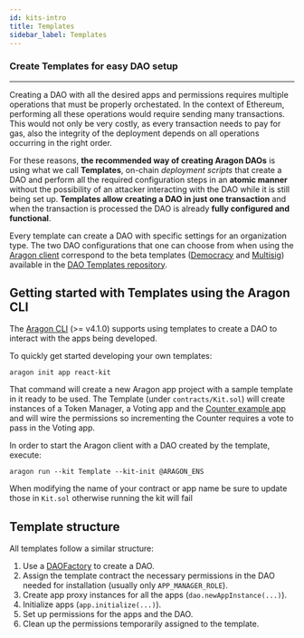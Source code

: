 ```yaml
---
id: kits-intro
title: Templates
sidebar_label: Templates
---
```


### Create Templates for easy DAO setup
---

Creating a DAO with all the desired apps and permissions requires multiple operations that must be properly orchestated. In the context of Ethereum, performing all these operations would require sending many transactions. This would not only be very costly, as every transaction needs to pay for gas, also the integrity of the deployment depends on all operations occurring in the right order.

For these reasons, **the recommended way of creating Aragon DAOs** is using what we call **Templates**, on-chain *deployment scripts* that create a DAO and perform all the required configuration steps in an **atomic manner** without the possibility of an attacker interacting with the DAO while it is still being set up. **Templates allow creating a DAO in just one transaction** and when the transaction is processed the DAO is already **fully configured and functional**.

Every template can create a DAO with specific settings for an organization type. The two DAO configurations that one can choose from when using the [Aragon client](http://app.aragon.org) correspond to the beta templates ([Democracy](https://github.com/aragon/dao-kits/blob/ce62d132d944951dc200df8aa74e42db8e70a094/kits/democracy/contracts/DemocracyKit.sol) and [Multisig](https://github.com/aragon/dao-kits/blob/ce62d132d944951dc200df8aa74e42db8e70a094/kits/multisig/contracts/MultisigKit.sol)) available in the [DAO Templates repository](https://github.com/aragon/dao-kits).

## Getting started with Templates using the Aragon CLI

The [Aragon CLI](/docs/cli-usage.html) (>= v4.1.0) supports using templates to create a DAO to interact with the apps being developed.

To quickly get started developing your own templates:

```
aragon init app react-kit
```

That command will create a new Aragon app project with a sample template in it ready to be used. The Template (under `contracts/Kit.sol`) will create instances of a Token Manager, a Voting app and the [Counter example app](/docs/tutorial.html) and will wire the permissions so incrementing the Counter requires a vote to pass in the Voting app.

In order to start the Aragon client with a DAO created by the template, execute:
```
aragon run --kit Template --kit-init @ARAGON_ENS
```

When modifying the name of your contract or app name be sure to update those in `Kit.sol` otherwise running the kit will fail

## Template structure

All templates follow a similar structure:

1. Use a [DAOFactory](https://github.com/aragon/aragonOS/blob/4.0.1/contracts/factory/DAOFactory.sol) to create a DAO.
2. Assign the template contract the necessary permissions in the DAO needed for installation (usually only `APP_MANAGER_ROLE`).
3. Create app proxy instances for all the apps (`dao.newAppInstance(...)`).
4. Initialize apps (`app.initialize(...)`).
5. Set up permissions for the apps and the DAO.
6. Clean up the permissions temporarily assigned to the template.
